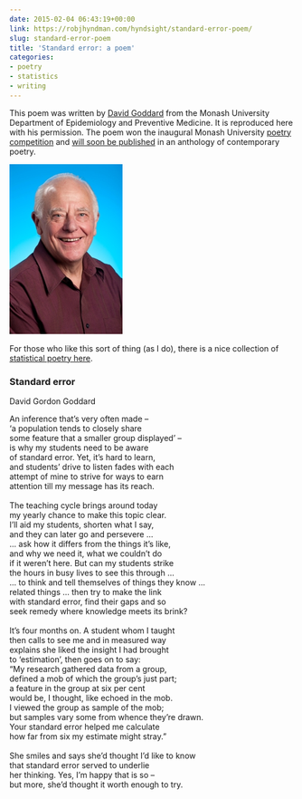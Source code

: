 ```yaml
---
date: 2015-02-04 06:43:19+00:00
link: https://robjhyndman.com/hyndsight/standard-error-poem/
slug: standard-error-poem
title: 'Standard error: a poem'
categories:
- poetry
- statistics
- writing
---
```


This poem was written by [David Goddard](https://research.monash.edu/en/persons/david-goddard) from the Monash University Department of Epidemiology and Preventive Medicine. It is reproduced here with his permission. The poem won the inaugural Monash University [poetry competition](https://www.monash.edu/news/show/teaching-and-learning-is-viewed-through-a-creative-lens) and [will soon be published](https://www.monash.edu/news/show/monash-poem-accepted-in-international-anthology) in an anthology of contemporary poetry.

![](/files/davidgoodard.jpg)

For those who like this sort of thing (as I do), there is a nice collection of [statistical poetry here](http://www.talkstats.com/showthread.php/23441-Statistics-Poetry).


### Standard error

David Gordon Goddard

An inference that’s very often made –<br>
‘a population tends to closely share<br>
some feature that a smaller group displayed’ –<br>
is why my students need to be aware<br>
of standard error. Yet, it’s hard to learn,<br>
and students’ drive to listen fades with each<br>
attempt of mine to strive for ways to earn<br>
attention till my message has its reach.<br>
<br>
The teaching cycle brings around today<br>
my yearly chance to make this topic clear.<br>
I’ll aid my students, shorten what I say,<br>
and they can later go and persevere ...<br>
... ask how it differs from the things it’s like,<br>
and why we need it, what we couldn’t do<br>
if it weren’t here. But can my students strike<br>
the hours in busy lives to see this through ...<br>
... to think and tell themselves of things they know ...<br>
related things ... then try to make the link<br>
with standard error, find their gaps and so<br>
seek remedy where knowledge meets its brink?<br>
<br>
It’s four months on. A student whom I taught<br>
then calls to see me and in measured way<br>
explains she liked the insight I had brought<br>
to ‘estimation’, then goes on to say:<br>
“My research gathered data from a group,<br>
defined a mob of which the group’s just part;<br>
a feature in the group at six per cent<br>
would be, I thought, like echoed in the mob.<br>
I viewed the group as sample of the mob;<br>
but samples vary some from whence they’re drawn.<br>
Your standard error helped me calculate<br>
how far from six my estimate might stray.”<br>
<br>
She smiles and says she’d thought I’d like to know<br>
that standard error served to underlie<br>
her thinking. Yes, I’m happy that is so –<br>
but more, she’d thought it worth enough to try.

